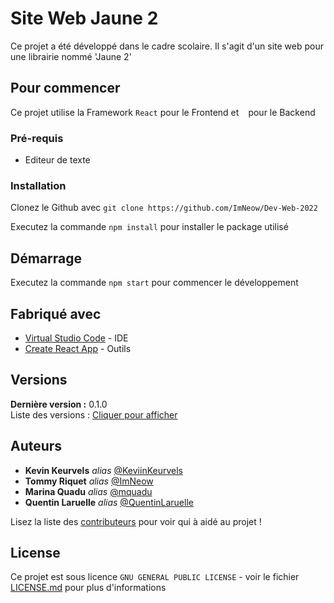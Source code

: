 # Site Web Jaune 2

Ce projet a été développé dans le cadre scolaire.
Il s'agit d'un site web pour une librairie nommé 'Jaune 2'

## Pour commencer

Ce projet utilise la Framework ``React`` pour le Frontend et `` `` pour le Backend

### Pré-requis

- Editeur de texte

### Installation

Clonez le Github avec ``git clone https://github.com/ImNeow/Dev-Web-2022``

Executez la commande ``npm install`` pour installer le package utilisé

## Démarrage

Executez la commande ``npm start`` pour commencer le développement

## Fabriqué avec

* [Virtual Studio Code](https://code.visualstudio.com/) - IDE  
* [Create React App](https://github.com/facebook/create-react-app) - Outils  



## Versions  
**Dernière version :** 0.1.0  
Liste des versions : [Cliquer pour afficher](https://github.com/ImNeow/Dev-Web-2022/branches)  


## Auteurs

* **Kevin Keurvels** _alias_ [@KeviinKeurvels](https://github.com/KeviinKeurvels)
* **Tommy Riquet** _alias_ [@ImNeow](https://github.com/ImNeow)
* **Marina Quadu** _alias_ [@mquadu](https://github.com/mquadu)
* **Quentin Laruelle** _alias_ [@QuentinLaruelle](https://github.com/QuentinLaruelle)

Lisez la liste des [contributeurs](https://github.com/ImNeow/Dev-Web-2022/contributors) pour voir qui à aidé au projet !

## License

Ce projet est sous licence ``GNU GENERAL PUBLIC LICENSE`` - voir le fichier [LICENSE.md](https://github.com/ImNeow/Dev-Web-2022/blob/V0.1.0/LICENSE) pour plus d'informations

